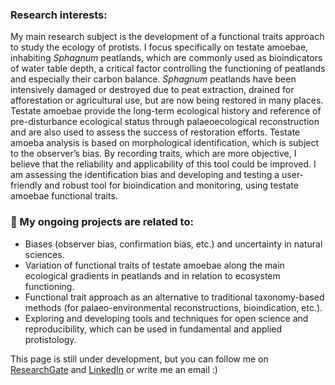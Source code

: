 ### Research interests:

My main research subject is the development of a functional traits approach to study the ecology of protists. I focus specifically on testate amoebae, inhabiting *Sphagnum* peatlands, which are commonly used as bioindicators of water table depth, a critical factor controlling the functioning of peatlands and especially their carbon balance. *Sphagnum* peatlands have been intensively damaged or destroyed due to peat extraction, drained for afforestation or agricultural use, but are now being restored in many places. Testate amoebae provide the long-term ecological history and reference of pre-disturbance ecological status through palaeoecological reconstruction and are also used to assess the success of restoration efforts. Testate amoeba analysis is based on morphological identification, which is subject to the observer’s bias. By recording traits, which are more objective, I believe that the reliability and applicability of this tool could be improved. I am assessing the identification bias and developing and testing a user-friendly and robust tool for bioindication and monitoring, using testate amoebae functional traits.

### 🌱 My ongoing projects are related to: 

- Biases (observer bias, confirmation bias, etc.) and uncertainty in natural sciences.
- Variation of functional traits of testate amoebae along the main ecological gradients in peatlands and in relation to ecosystem functioning.
- Functional trait approach as an alternative to traditional taxonomy-based methods (for palaeo-environmental reconstructions, bioindication, etc.).
- Exploring and developing tools and techniques for open science and reproducibility, which can be used in fundamental and applied protistology.

This page is still under development, but you can follow me on [ResearchGate](https://www.researchgate.net/profile/Elizaveta-Ermolaeva-2) and [LinkedIn](https://www.linkedin.com/in/elizaveta-ermolaeva-8423261a5/) or write me an email :)
